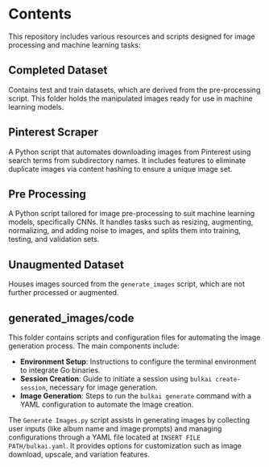 # Contents

This repository includes various resources and scripts designed for image processing and machine learning tasks:

## Completed Dataset
Contains test and train datasets, which are derived from the pre-processing script. This folder holds the manipulated images ready for use in machine learning models.

## Pinterest Scraper
A Python script that automates downloading images from Pinterest using search terms from subdirectory names. It includes features to eliminate duplicate images via content hashing to ensure a unique image set.

## Pre Processing
A Python script tailored for image pre-processing to suit machine learning models, specifically CNNs. It handles tasks such as resizing, augmenting, normalizing, and adding noise to images, and splits them into training, testing, and validation sets.

## Unaugmented Dataset
Houses images sourced from the `generate_images` script, which are not further processed or augmented.

## generated_images/code

This folder contains scripts and configuration files for automating the image generation process. The main components include:

- **Environment Setup**: Instructions to configure the terminal environment to integrate Go binaries.
- **Session Creation**: Guide to initiate a session using `bulkai create-session`, necessary for image generation.
- **Image Generation**: Steps to run the `bulkai generate` command with a YAML configuration to automate the image creation.

The `Generate Images.py` script assists in generating images by collecting user inputs (like album name and image prompts) and managing configurations through a YAML file located at `INSERT FILE PATH/bulkai.yaml`. It provides options for customization such as image download, upscale, and variation features.

